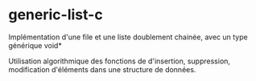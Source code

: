 # generic-list-c

Implémentation d'une file et une liste doublement chainée, avec un type générique void*

Utilisation algorithmique des fonctions de d'insertion, suppression, modification d'éléments dans une structure de données.

